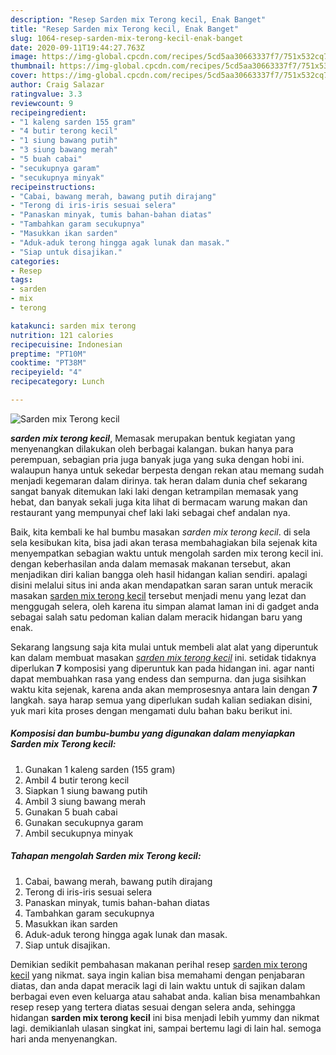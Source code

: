 ```yaml
---
description: "Resep Sarden mix Terong kecil, Enak Banget"
title: "Resep Sarden mix Terong kecil, Enak Banget"
slug: 1064-resep-sarden-mix-terong-kecil-enak-banget
date: 2020-09-11T19:44:27.763Z
image: https://img-global.cpcdn.com/recipes/5cd5aa30663337f7/751x532cq70/sarden-mix-terong-kecil-foto-resep-utama.jpg
thumbnail: https://img-global.cpcdn.com/recipes/5cd5aa30663337f7/751x532cq70/sarden-mix-terong-kecil-foto-resep-utama.jpg
cover: https://img-global.cpcdn.com/recipes/5cd5aa30663337f7/751x532cq70/sarden-mix-terong-kecil-foto-resep-utama.jpg
author: Craig Salazar
ratingvalue: 3.3
reviewcount: 9
recipeingredient:
- "1 kaleng sarden 155 gram"
- "4 butir terong kecil"
- "1 siung bawang putih"
- "3 siung bawang merah"
- "5 buah cabai"
- "secukupnya garam"
- "secukupnya minyak"
recipeinstructions:
- "Cabai, bawang merah, bawang putih dirajang"
- "Terong di iris-iris sesuai selera"
- "Panaskan minyak, tumis bahan-bahan diatas"
- "Tambahkan garam secukupnya"
- "Masukkan ikan sarden"
- "Aduk-aduk terong hingga agak lunak dan masak."
- "Siap untuk disajikan."
categories:
- Resep
tags:
- sarden
- mix
- terong

katakunci: sarden mix terong 
nutrition: 121 calories
recipecuisine: Indonesian
preptime: "PT10M"
cooktime: "PT38M"
recipeyield: "4"
recipecategory: Lunch

---
```



![Sarden mix Terong kecil](https://img-global.cpcdn.com/recipes/5cd5aa30663337f7/751x532cq70/sarden-mix-terong-kecil-foto-resep-utama.jpg)

<b><i>sarden mix terong kecil</i></b>, Memasak merupakan bentuk kegiatan yang menyenangkan dilakukan oleh berbagai kalangan. bukan hanya para perempuan, sebagian pria juga banyak juga yang suka dengan hobi ini. walaupun hanya untuk sekedar berpesta dengan rekan atau memang sudah menjadi kegemaran dalam dirinya. tak heran dalam dunia chef sekarang sangat banyak ditemukan laki laki dengan ketrampilan memasak yang hebat, dan banyak sekali juga kita lihat di bermacam warung makan dan restaurant yang mempunyai chef laki laki sebagai chef andalan nya.

Baik, kita kembali ke hal bumbu masakan <i>sarden mix terong kecil</i>. di sela sela kesibukan kita, bisa jadi akan terasa membahagiakan bila sejenak kita menyempatkan sebagian waktu untuk mengolah sarden mix terong kecil ini. dengan keberhasilan anda dalam memasak makanan tersebut, akan menjadikan diri kalian bangga oleh hasil hidangan kalian sendiri. apalagi disini melalui situs ini anda akan mendapatkan saran saran untuk meracik masakan <u>sarden mix terong kecil</u> tersebut menjadi menu yang lezat dan menggugah selera, oleh karena itu simpan alamat laman ini di gadget anda sebagai salah satu pedoman kalian dalam meracik hidangan baru yang enak.




Sekarang langsung saja kita mulai untuk membeli alat alat yang diperuntuk kan dalam membuat masakan <u><i>sarden mix terong kecil</i></u> ini. setidak tidaknya diperlukan <b>7</b> komposisi yang diperuntuk kan pada hidangan ini. agar nanti dapat membuahkan rasa yang endess dan sempurna. dan juga sisihkan waktu kita sejenak, karena anda akan memprosesnya antara lain dengan <b>7</b> langkah. saya harap semua yang diperlukan sudah kalian sediakan disini, yuk mari kita proses dengan mengamati dulu bahan baku berikut ini.

<!--inarticleads1-->

##### Komposisi dan bumbu-bumbu yang digunakan dalam menyiapkan Sarden mix Terong kecil:

1. Gunakan 1 kaleng sarden (155 gram)
1. Ambil 4 butir terong kecil
1. Siapkan 1 siung bawang putih
1. Ambil 3 siung bawang merah
1. Gunakan 5 buah cabai
1. Gunakan secukupnya garam
1. Ambil secukupnya minyak




<!--inarticleads2-->

##### Tahapan mengolah Sarden mix Terong kecil:

1. Cabai, bawang merah, bawang putih dirajang
1. Terong di iris-iris sesuai selera
1. Panaskan minyak, tumis bahan-bahan diatas
1. Tambahkan garam secukupnya
1. Masukkan ikan sarden
1. Aduk-aduk terong hingga agak lunak dan masak.
1. Siap untuk disajikan.




Demikian sedikit pembahasan makanan perihal resep <u>sarden mix terong kecil</u> yang nikmat. saya ingin kalian bisa memahami dengan penjabaran diatas, dan anda dapat meracik lagi di lain waktu untuk di sajikan dalam berbagai even even keluarga atau sahabat anda. kalian bisa menambahkan resep resep yang tertera diatas sesuai dengan selera anda, sehingga hidangan <b>sarden mix terong kecil</b> ini bisa menjadi lebih yummy dan nikmat lagi. demikianlah ulasan singkat ini, sampai bertemu lagi di lain hal. semoga hari anda menyenangkan.

